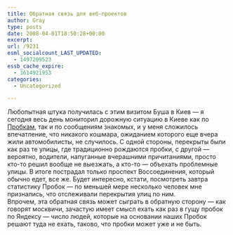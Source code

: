 ```yaml
---
title: Обратная связь для веб-проектов
author: Gray
type: posts
date: 2008-04-01T18:50:28+00:00
excerpt:
url: /9231
esml_socialcount_LAST_UPDATED:
  - 1497209523
essb_cache_expire:
  - 1614921953
categories:
  - Uncategorized

---
```








Любопытная штука получилась с этим визитом Буша в Киев &#8212; я сегодня весь день мониторил дорожную ситуацию в Киеве как по <a href="http://maps.yandex.ua/kiev_traffic" target="_blank">Пробкам</a>, так и по сообщениям знакомых, и у меня сложилось впечатление, что никакого кошмара, ожиданием которого еще вчера жили автомобилисты, не случилось. С одной стороны, перекрыты были как раз те улицы, где традиционно рождаются пробки, с другой &#8212; вероятно, водители, напуганные вчерашними причитаниями, просто кто-то решил вообще не выезжать, а кто-то &#8212; объехать проблемные улицы. В итоге пострадал только проспект Воссоединения, который обычно едет, все же. Будет интересно, кстати, посмотреть завтра статистику Пробок &#8212; по меньшей мере несколько человек мне признались, что отслеживали перекрытия улиц по ним.  
Впрочем, эта обратная связь может сыграть в обратную сторону &#8212; как говорят москвичи, зачастую имеет смысл ехать как раз в гущу пробок по Яндексу &#8212; число людей, которые на основании наших Пробок решают туда не ехать, таково, что пробки может уже и не быть.